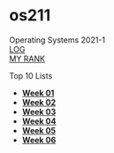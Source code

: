 # os211
Operating Systems 2021-1 <br>
[LOG](https://nadhirarafik.github.io/os211/TXT/mylog.txt)<br>
[MY RANK](https://nadhirarafik.github.io/os211/TXT/myrank.txt)

Top 10 Lists <br>
* <b>[Week 01](https://nadhirarafik.github.io/os211/W01/)</b>
* <b>[Week 02](https://nadhirarafik.github.io/os211/W02/)</b>
* <b>[Week 03](https://nadhirarafik.github.io/os211/W03/)</b>
* <b>[Week 04](https://nadhirarafik.github.io/os211/W04/)</b>
* <b>[Week 05](https://nadhirarafik.github.io/os211/W05/)</b>
* <b>[Week 06](https://nadhirarafik.github.io/os211/W06/)</b>
